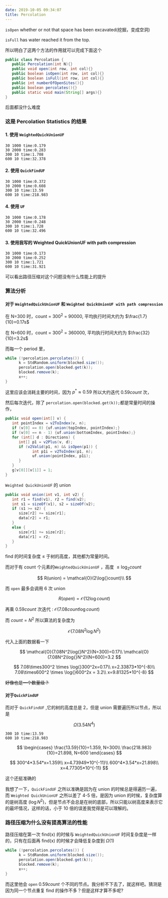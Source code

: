 ```yaml
---
date: 2019-10-05 09:34:07
title: Percolation
---
```


`isOpen` whether or not that space has been excavated(挖掘，变成空洞)

`isFull` has water reached it from the top.

所以明白了这两个方法的作用就可以完成下面这个

```java
public class Percolation {
   public Percolation(int N){}
   public void open(int row, int col){}
   public boolean isOpen(int row, int col){}
   public boolean isFull(int row, int col){}
   public int numberOfOpenSites(){}
   public boolean percolates(){}
   public static void main(String[] args){}
}
```

后面都没什么难度

### 这是 Percolation Statistics 的结果

#### 1. 使用 `WeightedQuickUnionUF`

```log
30 1000 time:0.179
30 2000 time:0.283
300 10 time:1.708
600 10 time:32.378
```

#### 2. 使用 `QuickFindUF`

```log
30 1000 time:0.372
30 2000 time:0.608
300 10 time:13.59
600 10 time:218.983
```

#### 4. 使用 `UF`

```log
30 1000 time:0.178
30 2000 time:0.248
300 10 time:1.728
600 10 time:32.496
```

#### 3. 使用我写的 Weighted QuickUnionUF with path compression

```log
30 1000 time:0.173
30 2000 time:0.252
300 10 time:1.721
600 10 time:31.921
```

可以看出路径压缩对这个问题没有什么性能上的提升

### 算法分析

#### 对于 `WeightedQuickUnionUF` 和 `Weighted QuickUnionUF with path compression`

在 N=300 时，count = $300^2$ = 90000, 平均执行时间大约为 $\frac{1.7}{10}=0.17s$

在 N=600 时，count = $300^2$ = 360000, 平均执行时间大约为 $\frac{32}{10}=3.2s$

而每一个 period 里，

```java
while (!percolation.percolates()) {
      k = StdRandom.uniform(blocked.size());
      percolation.open(blocked.get(k));
      blocked.remove(k);
      x++;
}
```

这里应该会消耗主要的时间，因为 $p^*\approx0.59$ 所以大约迭代 $0.59 count$ 次，

然后每次迭代，除了 `percolation.open(blocked.get(k));`都是常量时间的操作，

```java
public void open(int[] v) {
   int pointIndex = v2ToIndex(v, n);
   if (v[0] == 0) {uf.union(topIndex, pointIndex);}
   if (v[0] == n - 1) {uf.union(bottomIndex, pointIndex);}
   for (int[] d : Directions) {
      int[] p1 = v2Plus(v, d);
      if (v2Valid(p1, n) && isOpen(p1)) {
            int p1i = v2ToIndex(p1, n);
            uf.union(pointIndex, p1i);
      }
   }
   g[v[0]][v[1]] = 1;
}
```

`Weighted QuickUnionUF` 的 union

```java
public void union(int v1, int v2) {
   int r1 = find(v1), r2 = find(v2);
   int s1 = sizeOf(v1), s2 = sizeOf(v2);
   if (s1 >= s2) {
      size[r2] += size[r1];
      data[r2] = r1;
   }
   else {
      size[r1] += size[r2];
      data[r1] = r2;
   }
}
```

find 的时间复杂度 $\leq$ 于树的高度，其他都为常量时间。

而对于有 count 个元素的`WeightedQuickUnionUF` ，高度 $\leq \log_2{count}$

$$
R(union) = \mathcal{O}(2\log{}count)\\
$$

而 `open` 最多会调用 6 次 union

$$
R(open) = \mathcal{O}(12\log{}count)
$$

再乘 $0.59count$ 次迭代 : $\mathcal{O}(7.08count\log{}count)$

而 $count = N^2$ 所以算法的复杂度为

$$
\mathcal{O}(7.08N^2\log{}N^2)
$$

代入上面的数据看一下

$$
\mathcal{O}(7.08N^2\log{}N^2)(N=300)=0.17\\
\mathcal{O}(7.08N^2\log{}N^2)(N=600)=3.2
$$

$$
7.08\times300^2 \times \log{}300^2x=0.17\\
x=2.33873*10^{-8}\\
7.08\times600^2 \times \log{}600^2x = 3.2\\
x=9.81325*10^{-8}
$$

~~好像也是一个数量级？~~

#### 对于`QuickFindUF`

而对于 `QuickFindUF` ,它的树的高度总是 2，但是 union 需要遍历所以节点，所以是

$$
\Omega(3.54N^4)
$$

```log
300 10 time:13.59
600 10 time:218.983
```

$$
\begin{cases}
\frac{13.59}{10}=1.359, N=300\\
\frac{218.983}{10}=21.898, N=600
\end{cases}
$$

$$
300^4*3.54*x=1.359\\
x=4.73949*10^{-11}\\
600^4*3.54*x=21.898\\
x=4.77305*10^{-11}
$$

这个还挺准确的

我想了一下，`QuickFindUF` 之所以准确是因为在 union 的时候总是得遍历一遍，而 `Weighted QuickUnionUF` 之所以差了 4-5 倍，是因为 union 的时候，复杂度算的是树高度 ($\log{}N^2$)，但是节点不会总是在树的底部，所以只能以树高度来表示它的最坏情况，这样的话，小于 10 倍的误差我觉得是可以理解的。

### 路径压缩为什么没有提高算法的性能

路径压缩在第一次 find(x) 的时候与 `WeightedQuickUnionUF` 时间复杂度是一样的，只有在后面再 find(x) 的时候才会降低复杂度到 $\Omega(1)$

```java
while (!percolation.percolates()) {
      k = StdRandom.uniform(blocked.size());
      percolation.open(blocked.get(k));
      blocked.remove(k);
      x++;
}
```

而这里他会 `open` $0.59count$ 个不同的节点。我分析不下去了，就这样吧。猜测是因为同一个节点重复 find 的操作不多？但是这样才算不多呢?
